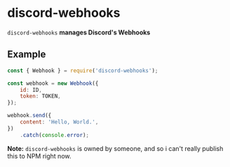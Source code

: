 # discord-webhooks

`discord-webhooks` **manages Discord's Webhooks**

## Example

```js
const { Webhook } = require('discord-webhooks');

const webhook = new Webhook({
    id: ID,
    token: TOKEN,
});

webhook.send({
    content: 'Hello, World.',
})
    .catch(console.error);
```

**Note:** `discord-webhooks` is owned by someone, and so i can't really publish this to NPM right now.
